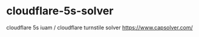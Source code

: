 # cloudflare-5s-solver
 cloudflare 5s iuam / cloudflare turnstile solver  https://www.capsolver.com/
 

 
 
 
